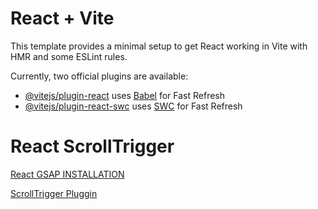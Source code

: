 # React + Vite

This template provides a minimal setup to get React working in Vite with HMR and some ESLint rules.

Currently, two official plugins are available:

- [@vitejs/plugin-react](https://github.com/vitejs/vite-plugin-react/blob/main/packages/plugin-react/README.md) uses [Babel](https://babeljs.io/) for Fast Refresh
- [@vitejs/plugin-react-swc](https://github.com/vitejs/vite-plugin-react-swc) uses [SWC](https://swc.rs/) for Fast Refresh

# React ScrollTrigger

[React GSAP INSTALLATION](https://gsap.com/resources/React/)

[ScrollTrigger Pluggin](https://gsap.com/docs/v3/Installation/?tab=npm&module=esm&method=private+registry&tier=free&club=false&require=false&trial=true&plugins=ScrollTrigger)
